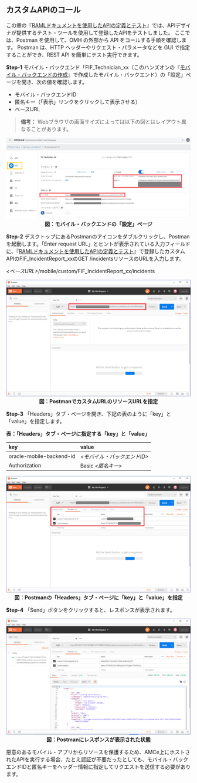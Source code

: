 ## カスタムAPIのコール

この章の『[RAMLドキュメントを使用したAPIの定義とテスト](2.backend-2.md)』では、APIデザイナが提供するテスト・ツールを使用して登録したAPIをテストしました。
ここでは、Postman を使用して、OMH の外部から API をコールする手順を確認します。
Postman は、HTTP ヘッダーやリクエスト・パラメータなどを GUI で指定することができ、REST API を簡単にテスト実行できます。

**Step-1**
モバイル・バックエンド「FIF_Technician_xx（このハンズオンの『[モバイル・バックエンドの作成](2.backend-1.md)』で作成したモバイル・バックエンド）の「設定」ページを開き、次の値を確認します。

- モバイル・バックエンドID
- 匿名キー（「表示」リンクをクリックして表示させる）
- ベースURL

> **備考：**
> Webブラウザの画面サイズによっては以下の図とはレイアウト異なることがあります。

<span style="display:block;text-align:center">![](images/2.36.png)<br>
<strong>図：モバイル・バックエンドの「設定」ページ</strong>
</span>

**Step-2** デスクトップにあるPostmanのアイコンをダブルクリックし、Postmanを起動します。「Enter request URL」とヒントが表示されている入力フィールドに、『[RAMLドキュメントを使用したAPIの定義とテスト](2.backend-2.md)』で登録したカスタムAPIのFIF_IncidentReport_xxのGET /incidentsリソースのURLを入力します。

*<ベースURL>*/mobile/custom/FIF_IncidentReport_xx/incidents

<span style="display:block;text-align:center">![](images/2.37.png)<br>
<strong>図：PostmanでカスタムURLのリソースURLを指定</strong>
</span>

**Step-3**
「Headers」タブ・ページを開き、下記の表のように「key」と「value」を指定します。

**表：「Headers」タブ・ページに指定する「key」と「value」**

| key | value                                                         |
| :------- | :----------------------------------------------------------- |
| oracle-mobile-backend-id     | *<モバイル・バックエンドID>* |
| Authorization     | Basic *<匿名キー>* |

<span style="display:block;text-align:center">![](images/2.38.png)<br>
<strong>図：Postmanの「Headers」タブ・ページに「key」と「value」を指定</strong>
</span>

**Step-4**
「Send」ボタンをクリックすると、レスポンスが表示されます。

<span style="display:block;text-align:center">![](images/2.39.png)<br>
<strong>図：Postmanにレスポンスが表示された状態</strong>
</span>

悪意のあるモバイル・アプリからリソースを保護するため、AMCe上にホストされたAPIを実行する場合、たとえ認証が不要だったとしても、モバイル・バックエンドIDと匿名キーをヘッダー情報に指定してリクエストを送信する必要があります。
